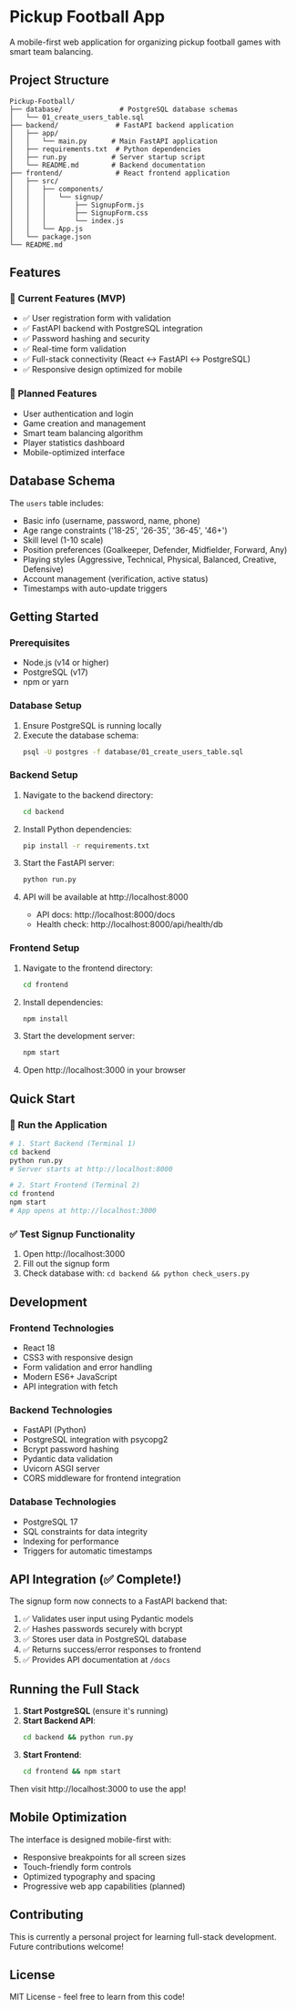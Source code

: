 # Pickup Football App

A mobile-first web application for organizing pickup football games with smart team balancing.

## Project Structure

```
Pickup-Football/
├── database/              # PostgreSQL database schemas
│   └── 01_create_users_table.sql
├── backend/              # FastAPI backend application
│   ├── app/
│   │   └── main.py      # Main FastAPI application
│   ├── requirements.txt  # Python dependencies
│   ├── run.py           # Server startup script
│   └── README.md        # Backend documentation
├── frontend/             # React frontend application
│   ├── src/
│   │   ├── components/
│   │   │   └── signup/
│   │   │       ├── SignupForm.js
│   │   │       ├── SignupForm.css
│   │   │       └── index.js
│   │   └── App.js
│   └── package.json
└── README.md
```

## Features

### 🎯 Current Features (MVP)
- ✅ User registration form with validation
- ✅ FastAPI backend with PostgreSQL integration
- ✅ Password hashing and security
- ✅ Real-time form validation
- ✅ Full-stack connectivity (React ↔ FastAPI ↔ PostgreSQL)
- ✅ Responsive design optimized for mobile

### 🚀 Planned Features
- User authentication and login
- Game creation and management
- Smart team balancing algorithm
- Player statistics dashboard
- Mobile-optimized interface

## Database Schema

The `users` table includes:
- Basic info (username, password, name, phone)
- Age range constraints ('18-25', '26-35', '36-45', '46+')
- Skill level (1-10 scale)
- Position preferences (Goalkeeper, Defender, Midfielder, Forward, Any)
- Playing styles (Aggressive, Technical, Physical, Balanced, Creative, Defensive)
- Account management (verification, active status)
- Timestamps with auto-update triggers

## Getting Started

### Prerequisites
- Node.js (v14 or higher)
- PostgreSQL (v17)
- npm or yarn

### Database Setup
1. Ensure PostgreSQL is running locally
2. Execute the database schema:
   ```bash
   psql -U postgres -f database/01_create_users_table.sql
   ```

### Backend Setup
1. Navigate to the backend directory:
   ```bash
   cd backend
   ```

2. Install Python dependencies:
   ```bash
   pip install -r requirements.txt
   ```

3. Start the FastAPI server:
   ```bash
   python run.py
   ```

4. API will be available at http://localhost:8000
   - API docs: http://localhost:8000/docs
   - Health check: http://localhost:8000/api/health/db

### Frontend Setup
1. Navigate to the frontend directory:
   ```bash
   cd frontend
   ```

2. Install dependencies:
   ```bash
   npm install
   ```

3. Start the development server:
   ```bash
   npm start
   ```

4. Open http://localhost:3000 in your browser


## Quick Start

### 🚀 Run the Application
```bash
# 1. Start Backend (Terminal 1)
cd backend
python run.py
# Server starts at http://localhost:8000

# 2. Start Frontend (Terminal 2)  
cd frontend
npm start
# App opens at http://localhost:3000
```

### ✅ Test Signup Functionality
1. Open http://localhost:3000
2. Fill out the signup form
3. Check database with: `cd backend && python check_users.py`

## Development

### Frontend Technologies
- React 18
- CSS3 with responsive design
- Form validation and error handling
- Modern ES6+ JavaScript
- API integration with fetch

### Backend Technologies
- FastAPI (Python)
- PostgreSQL integration with psycopg2
- Bcrypt password hashing
- Pydantic data validation
- Uvicorn ASGI server
- CORS middleware for frontend integration

### Database Technologies
- PostgreSQL 17
- SQL constraints for data integrity
- Indexing for performance
- Triggers for automatic timestamps

## API Integration (✅ Complete!)

The signup form now connects to a FastAPI backend that:
1. ✅ Validates user input using Pydantic models
2. ✅ Hashes passwords securely with bcrypt
3. ✅ Stores user data in PostgreSQL database
4. ✅ Returns success/error responses to frontend
5. ✅ Provides API documentation at `/docs`

## Running the Full Stack

1. **Start PostgreSQL** (ensure it's running)
2. **Start Backend API**:
   ```bash
   cd backend && python run.py
   ```
3. **Start Frontend**:
   ```bash
   cd frontend && npm start
   ```

Then visit http://localhost:3000 to use the app!

## Mobile Optimization

The interface is designed mobile-first with:
- Responsive breakpoints for all screen sizes
- Touch-friendly form controls
- Optimized typography and spacing
- Progressive web app capabilities (planned)

## Contributing

This is currently a personal project for learning full-stack development. Future contributions welcome!

## License

MIT License - feel free to learn from this code!
